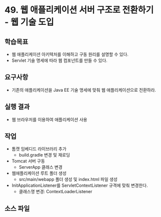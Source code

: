 # 49. 웹 애플리케이션 서버 구조로 전환하기 - 웹 기술 도입

## 학습목표

- 웹 애플리케이션 아키텍처를 이해하고 구동 원리를 설명할 수 있다.
- Servlet 기술 명세에 따라 웹 컴포넌트를 만들 수 있다.

## 요구사항

- 기존의 애플리케이션을 Java EE 기술 명세에 맞춰 웹 애플리케이션으로 전환하라.

## 실행 결과

- 웹 브라우저를 이용하여 애플리케이션 사용

## 작업

- 톰캣 임베디드 라이브러리 추가
  - build.gradle 변경 및 재로딩
- Tomcat 서버 구동
  - ServerApp 클래스 변경
- 웹애플리케이션 루트 폴더 생성
  - src/main/webapp 폴더 생성 및 index.html 파일 생성
- InitApplicationListener를 ServletContextListener 규격에 맞춰 변경한다.
  - 클래스명 변경: ContextLoaderListener


## 소스 파일

